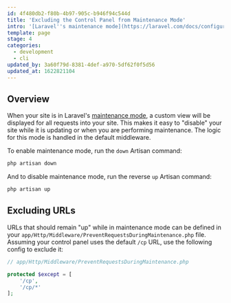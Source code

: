 ```yaml
---
id: 4f480db2-f80b-4b97-905c-b946f94c544d
title: 'Excluding the Control Panel from Maintenance Mode'
intro: '[Laravel''s maintenance mode](https://laravel.com/docs/configuration#maintenance-mode) is a great way to notify visitors that your site is down but will be back up shortly. But what if you still want to get into the control panel? Here''s how.'
template: page
stage: 4
categories:
  - development
  - cli
updated_by: 3a60f79d-8381-4def-a970-5df62f0f5d56
updated_at: 1622821104
---
```

## Overview

When your site is in Laravel's [maintenance mode](https://laravel.com/docs/configuration#maintenance-mode), a custom view will be displayed for all requests into your site. This makes it easy to "disable" your site while it is updating or when you are performing maintenance. The logic for this mode is handled in the default middleware.

To enable maintenance mode, run the `down` Artisan command:

```bash
php artisan down
```

And to disable maintenance mode, run the reverse `up` Artisan command:

```bash
php artisan up
```

## Excluding URLs

URLs that should remain "up" while in maintenance mode can be defined in your `app/Http/Middleware/PreventRequestsDuringMaintenance.php` file. Assuming your control panel uses the default `/cp` URL, use the following config to exclude it:

```php
// app/Http/Middleware/PreventRequestsDuringMaintenance.php

protected $except = [
    '/cp',
    '/cp/*'
];
```
